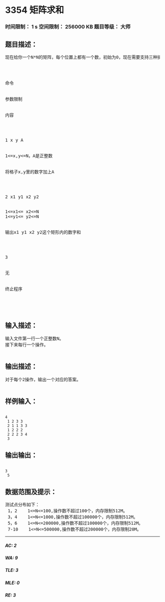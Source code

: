 # 3354 矩阵求和   
### 时间限制： 1 s     空间限制： 256000 KB     题目等级： 大师  
## 题目描述：  

<pre>
现在给你一个N*N的矩阵，每个位置上都有一个数，初始为0，现在需要支持三种操作：




命令


参数限制


内容




1 x y A


1<=x,y<=N，A是正整数


将格子x,y里的数字加上A




2 x1 y1 x2 y2


1<=x1<= x2<=N
1<=y1<= y2<=N


输出x1 y1 x2 y2这个矩形内的数字和




3


无


终止程序




</pre>
  
  
## 输入描述：  

<pre>
输入文件第一行一个正整数N。
接下来每行一个操作。
 
</pre>
  
  
## 输出描述：  

<pre>
对于每个2操作，输出一个对应的答案。
 
</pre>
  
  
## 样例输入：  

<pre><code>
4  
 1 2 3 3  
 2 1 1 3 3  
 1 2 2 2  
 2 2 2 3 4  
 3
</code></pre>
  
  
## 输出输出：  

<pre><code>
3  
 5
</code></pre>
  
  
## 数据范围及提示：  

<pre>
测试点分布如下：  
 1，2    1<=N<=100,操作数不超过100个，内存限制512M。   
 3，4    1<=N<=1000,操作数不超过100000个，内存限制512M。   
 5，6    1<=N<=200000,操作数不超过100000个，内存限制512M。   
 7-10    1<=N<=500000,操作数不超过200000个，内存限制20M。
</pre>
  
  
***  

##### AC: 2  
##### WA: 9  
##### TLE: 3  
##### MLE: 0  
##### RE: 3  
